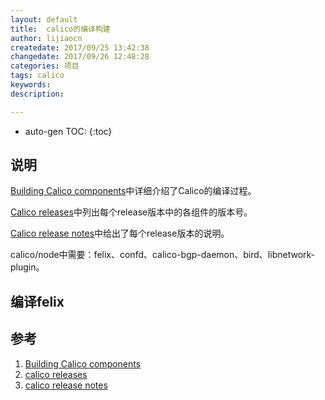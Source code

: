 ```yaml
---
layout: default
title:  calico的编译构建
author: lijiaocn
createdate: 2017/09/25 13:42:38
changedate: 2017/09/26 12:48:28
categories: 项目
tags: calico
keywords:
description: 

---
```


* auto-gen TOC:
{:toc}

## 说明

[Building Calico components][1]中详细介绍了Calico的编译过程。

[Calico releases][2]中列出每个release版本中的各组件的版本号。

[Calico release notes][3]中给出了每个release版本的说明。

calico/node中需要：felix、confd、calico-bgp-daemon、bird、libnetwork-plugin。

## 编译felix



## 参考

1. [Building Calico components][1]
2. [calico releases][2]
3. [calico release notes][3]

[1]: https://github.com/projectcalico/calico/blob/master/BUILDING_CALICO.md  "Building Calico components" 
[2]: https://docs.projectcalico.org/v2.5/releases/ "calico releases"
[3]: https://github.com/projectcalico/calico/releases "calico release notes"

